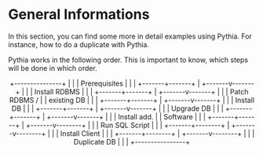 # General Informations
In this section, you can find some more in detail examples using Pythia. For instance, how to do a duplicate with Pythia.

Pythia works in the following order. This is important to know, which steps will be done in which order.

<p align="center">
+---------------+
|               |
| Prerequisites |
|               |
+-------+-------+
        |
+-------v-------+
|               |
| Install RDBMS |
|               |
+-------+-------+
        |
+-------v-------+
|               |
| Patch RDBMS / |
|  existing DB  |
|               |
+-------+-------+
        |
+-------v-------+
|               |
|  Install DB   |
|               |
+-------+-------+
        |
+-------v-------+
|               |
|  Upgrade DB   |
|               |
+-------+-------+
        |
+-------v-------+
|               |
|  Install add. |
|   Software    |
|               |
+-------+-------+
        |
+-------v--------+
|                |
| Run SQL Script |
|                |
+-------+--------+
        |
+-------v--------+
|                |
| Install Client |
|                |
+-------+--------+
        |
+-------v--------+
|                |
|  Duplicate DB  |
|                |
+----------------+
</p>
